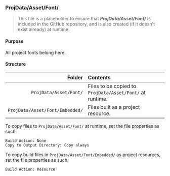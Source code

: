 ﻿### ProjData/Asset/Font/
> This file is a placeholder to ensure that ***ProjData/Asset/Font/*** is included in the GitHub repository, and is also
created (if it doesn't exist already) at runtime.

#### Purpose
All project fonts belong here.

#### Structure
| Folder                             | Contents                                                    |
|-----------------------------------:|:------------------------------------------------------------|
| `ProjData/Asset/Font/`          | Files to be copied to `ProjData/Asset/Font/` at runtime. |
| `ProjData/Asset/Font/Embedded/` | Files built as a project resource.                          |

To copy files to `ProjData/Asset/Font/` at runtime, set the file properties as such:
```
Build Action: None
Copy to Output Directory: Copy always
```

To copy build files in `ProjData/Asset/Font/Embedded/` as project resources, set the file properties as such:
```
Build Action: Resource
```